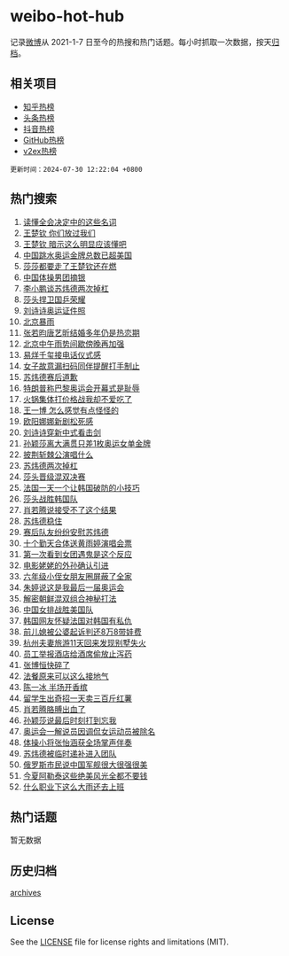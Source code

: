 # weibo-hot-hub

记录[微博](https://www.weibo.com)从 2021-1-7 日至今的热搜和热门话题。每小时抓取一次数据，按天[归档](archives)。

## 相关项目

- [知乎热榜](https://github.com/snaildev/zhihu-hot-hub)
- [头条热榜](https://github.com/snaildev/toutiao-hot-hub)
- [抖音热榜](https://github.com/snaildev/douyin-hot-hub)
- [GitHub热榜](https://github.com/snaildev/github-hot-hub)
- [v2ex热榜](https://github.com/snaildev/v2ex-hot-hub)


`更新时间：2024-07-30 12:22:04 +0800`

## 热门搜索

1. [读懂全会决定中的这些名词](https://m.weibo.cn/search?containerid=100103type%3D1%26t%3D10%26q%3D%23%E8%AF%BB%E6%87%82%E5%85%A8%E4%BC%9A%E5%86%B3%E5%AE%9A%E4%B8%AD%E7%9A%84%E8%BF%99%E4%BA%9B%E5%90%8D%E8%AF%8D%23&stream_entry_id=51&isnewpage=1&extparam=seat%3D1%26c_type%3D51%26pos%3D0%26q%3D%2523%25E8%25AF%25BB%25E6%2587%2582%25E5%2585%25A8%25E4%25BC%259A%25E5%2586%25B3%25E5%25AE%259A%25E4%25B8%25AD%25E7%259A%2584%25E8%25BF%2599%25E4%25BA%259B%25E5%2590%258D%25E8%25AF%258D%2523%26cate%3D10103%26dgr%3D0%26filter_type%3Drealtimehot%26stream_entry_id%3D51%26display_time%3D1722313322%26pre_seqid%3D1722313322914022811103)
1. [王楚钦 你们放过我们](https://m.weibo.cn/search?containerid=100103type%3D1%26t%3D10%26q%3D%E7%8E%8B%E6%A5%9A%E9%92%A6+%E4%BD%A0%E4%BB%AC%E6%94%BE%E8%BF%87%E6%88%91%E4%BB%AC&stream_entry_id=31&isnewpage=1&extparam=seat%3D1%26c_type%3D31%26flag%3D4%26cate%3D5001%26realpos%3D1%26lcate%3D5001%26pos%3D0%26q%3D%25E7%258E%258B%25E6%25A5%259A%25E9%2592%25A6%2520%25E4%25BD%25A0%25E4%25BB%25AC%25E6%2594%25BE%25E8%25BF%2587%25E6%2588%2591%25E4%25BB%25AC%26band_rank%3D1%26dgr%3D0%26filter_type%3Drealtimehot%26stream_entry_id%3D31%26display_time%3D1722313322%26pre_seqid%3D1722313322914022811103)
1. [王楚钦 暗示这么明显应该懂吧](https://m.weibo.cn/search?containerid=100103type%3D1%26t%3D10%26q%3D%E7%8E%8B%E6%A5%9A%E9%92%A6+%E6%9A%97%E7%A4%BA%E8%BF%99%E4%B9%88%E6%98%8E%E6%98%BE%E5%BA%94%E8%AF%A5%E6%87%82%E5%90%A7&stream_entry_id=31&isnewpage=1&extparam=seat%3D1%26c_type%3D31%26flag%3D2%26cate%3D5001%26realpos%3D2%26lcate%3D5001%26pos%3D1%26q%3D%25E7%258E%258B%25E6%25A5%259A%25E9%2592%25A6%2520%25E6%259A%2597%25E7%25A4%25BA%25E8%25BF%2599%25E4%25B9%2588%25E6%2598%258E%25E6%2598%25BE%25E5%25BA%2594%25E8%25AF%25A5%25E6%2587%2582%25E5%2590%25A7%26band_rank%3D2%26dgr%3D0%26filter_type%3Drealtimehot%26stream_entry_id%3D31%26display_time%3D1722313322%26pre_seqid%3D1722313322914022811103)
1. [中国跳水奥运金牌总数已超美国](https://m.weibo.cn/search?containerid=100103type%3D1%26t%3D10%26q%3D%23%E4%B8%AD%E5%9B%BD%E8%B7%B3%E6%B0%B4%E5%A5%A5%E8%BF%90%E9%87%91%E7%89%8C%E6%80%BB%E6%95%B0%E5%B7%B2%E8%B6%85%E7%BE%8E%E5%9B%BD%23&stream_entry_id=31&isnewpage=1&extparam=seat%3D1%26c_type%3D31%26flag%3D0%26cate%3D5001%26realpos%3D3%26lcate%3D5001%26pos%3D2%26q%3D%2523%25E4%25B8%25AD%25E5%259B%25BD%25E8%25B7%25B3%25E6%25B0%25B4%25E5%25A5%25A5%25E8%25BF%2590%25E9%2587%2591%25E7%2589%258C%25E6%2580%25BB%25E6%2595%25B0%25E5%25B7%25B2%25E8%25B6%2585%25E7%25BE%258E%25E5%259B%25BD%2523%26band_rank%3D3%26dgr%3D0%26filter_type%3Drealtimehot%26stream_entry_id%3D31%26display_time%3D1722313322%26pre_seqid%3D1722313322914022811103)
1. [莎莎都要走了王楚钦还在燃](https://m.weibo.cn/search?containerid=100103type%3D1%26t%3D10%26q%3D%23%E8%8E%8E%E8%8E%8E%E9%83%BD%E8%A6%81%E8%B5%B0%E4%BA%86%E7%8E%8B%E6%A5%9A%E9%92%A6%E8%BF%98%E5%9C%A8%E7%87%83%23&stream_entry_id=31&isnewpage=1&extparam=seat%3D1%26c_type%3D31%26flag%3D1%26cate%3D5001%26realpos%3D4%26lcate%3D5001%26pos%3D3%26q%3D%2523%25E8%258E%258E%25E8%258E%258E%25E9%2583%25BD%25E8%25A6%2581%25E8%25B5%25B0%25E4%25BA%2586%25E7%258E%258B%25E6%25A5%259A%25E9%2592%25A6%25E8%25BF%2598%25E5%259C%25A8%25E7%2587%2583%2523%26band_rank%3D4%26dgr%3D0%26filter_type%3Drealtimehot%26stream_entry_id%3D31%26display_time%3D1722313322%26pre_seqid%3D1722313322914022811103)
1. [中国体操男团摘银](https://m.weibo.cn/search?containerid=100103type%3D1%26t%3D10%26q%3D%23%E4%B8%AD%E5%9B%BD%E4%BD%93%E6%93%8D%E7%94%B7%E5%9B%A2%E6%91%98%E9%93%B6%23&stream_entry_id=31&isnewpage=1&extparam=seat%3D1%26c_type%3D31%26flag%3D16%26cate%3D5001%26realpos%3D5%26lcate%3D5001%26pos%3D4%26q%3D%2523%25E4%25B8%25AD%25E5%259B%25BD%25E4%25BD%2593%25E6%2593%258D%25E7%2594%25B7%25E5%259B%25A2%25E6%2591%2598%25E9%2593%25B6%2523%26band_rank%3D5%26dgr%3D0%26filter_type%3Drealtimehot%26stream_entry_id%3D31%26display_time%3D1722313322%26pre_seqid%3D1722313322914022811103)
1. [李小鹏谈苏炜德两次掉杠](https://m.weibo.cn/search?containerid=100103type%3D1%26t%3D10%26q%3D%23%E6%9D%8E%E5%B0%8F%E9%B9%8F%E8%B0%88%E8%8B%8F%E7%82%9C%E5%BE%B7%E4%B8%A4%E6%AC%A1%E6%8E%89%E6%9D%A0%23&stream_entry_id=31&isnewpage=1&extparam=seat%3D1%26c_type%3D31%26flag%3D2%26cate%3D5001%26realpos%3D6%26lcate%3D5001%26pos%3D5%26q%3D%2523%25E6%259D%258E%25E5%25B0%258F%25E9%25B9%258F%25E8%25B0%2588%25E8%258B%258F%25E7%2582%259C%25E5%25BE%25B7%25E4%25B8%25A4%25E6%25AC%25A1%25E6%258E%2589%25E6%259D%25A0%2523%26band_rank%3D6%26dgr%3D0%26filter_type%3Drealtimehot%26stream_entry_id%3D31%26display_time%3D1722313322%26pre_seqid%3D1722313322914022811103)
1. [莎头捍卫国乒荣耀](https://m.weibo.cn/search?containerid=100103type%3D1%26t%3D10%26q%3D%23%E8%8E%8E%E5%A4%B4%E6%8D%8D%E5%8D%AB%E5%9B%BD%E4%B9%92%E8%8D%A3%E8%80%80%23&stream_entry_id=31&isnewpage=1&extparam=seat%3D1%26c_type%3D31%26cate%3D5001%26lcate%3D5001%26stream_entry_id%3D31%26filter_type%3Drealtimehot%26pos%3D6%26is_ad_pos%3D1%26q%3D%2523%25E8%258E%258E%25E5%25A4%25B4%25E6%258D%258D%25E5%258D%25AB%25E5%259B%25BD%25E4%25B9%2592%25E8%258D%25A3%25E8%2580%2580%2523%26topic_ad%3D1%26dgr%3D0%26adid%3D248493%26band_rank%3D7%26display_time%3D1722313322%26pre_seqid%3D1722313322914022811103)
1. [刘诗诗奥运证件照](https://m.weibo.cn/search?containerid=100103type%3D1%26t%3D10%26q%3D%23%E5%88%98%E8%AF%97%E8%AF%97%E5%A5%A5%E8%BF%90%E8%AF%81%E4%BB%B6%E7%85%A7%23&stream_entry_id=31&isnewpage=1&extparam=seat%3D1%26c_type%3D31%26flag%3D1%26cate%3D5001%26realpos%3D7%26lcate%3D5001%26pos%3D7%26q%3D%2523%25E5%2588%2598%25E8%25AF%2597%25E8%25AF%2597%25E5%25A5%25A5%25E8%25BF%2590%25E8%25AF%2581%25E4%25BB%25B6%25E7%2585%25A7%2523%26band_rank%3D7%26dgr%3D0%26filter_type%3Drealtimehot%26stream_entry_id%3D31%26display_time%3D1722313322%26pre_seqid%3D1722313322914022811103)
1. [北京暴雨](https://m.weibo.cn/search?containerid=100103type%3D1%26t%3D10%26q%3D%E5%8C%97%E4%BA%AC%E6%9A%B4%E9%9B%A8&stream_entry_id=31&isnewpage=1&extparam=seat%3D1%26c_type%3D31%26flag%3D0%26cate%3D5001%26realpos%3D8%26lcate%3D5001%26pos%3D8%26q%3D%25E5%258C%2597%25E4%25BA%25AC%25E6%259A%25B4%25E9%259B%25A8%26band_rank%3D8%26dgr%3D0%26filter_type%3Drealtimehot%26stream_entry_id%3D31%26display_time%3D1722313322%26pre_seqid%3D1722313322914022811103)
1. [张若昀唐艺昕结婚多年仍是热恋期](https://m.weibo.cn/search?containerid=100103type%3D1%26t%3D10%26q%3D%23%E5%BC%A0%E8%8B%A5%E6%98%80%E5%94%90%E8%89%BA%E6%98%95%E7%BB%93%E5%A9%9A%E5%A4%9A%E5%B9%B4%E4%BB%8D%E6%98%AF%E7%83%AD%E6%81%8B%E6%9C%9F%23&stream_entry_id=31&isnewpage=1&extparam=seat%3D1%26c_type%3D31%26flag%3D1%26cate%3D5001%26realpos%3D9%26lcate%3D5001%26pos%3D9%26q%3D%2523%25E5%25BC%25A0%25E8%258B%25A5%25E6%2598%2580%25E5%2594%2590%25E8%2589%25BA%25E6%2598%2595%25E7%25BB%2593%25E5%25A9%259A%25E5%25A4%259A%25E5%25B9%25B4%25E4%25BB%258D%25E6%2598%25AF%25E7%2583%25AD%25E6%2581%258B%25E6%259C%259F%2523%26band_rank%3D9%26dgr%3D0%26filter_type%3Drealtimehot%26stream_entry_id%3D31%26display_time%3D1722313322%26pre_seqid%3D1722313322914022811103)
1. [北京中午雨势间歇傍晚再加强](https://m.weibo.cn/search?containerid=100103type%3D1%26t%3D10%26q%3D%23%E5%8C%97%E4%BA%AC%E4%B8%AD%E5%8D%88%E9%9B%A8%E5%8A%BF%E9%97%B4%E6%AD%87%E5%82%8D%E6%99%9A%E5%86%8D%E5%8A%A0%E5%BC%BA%23&stream_entry_id=31&isnewpage=1&extparam=seat%3D1%26c_type%3D31%26flag%3D1%26cate%3D5001%26realpos%3D10%26lcate%3D5001%26pos%3D10%26q%3D%2523%25E5%258C%2597%25E4%25BA%25AC%25E4%25B8%25AD%25E5%258D%2588%25E9%259B%25A8%25E5%258A%25BF%25E9%2597%25B4%25E6%25AD%2587%25E5%2582%258D%25E6%2599%259A%25E5%2586%258D%25E5%258A%25A0%25E5%25BC%25BA%2523%26band_rank%3D10%26dgr%3D0%26filter_type%3Drealtimehot%26stream_entry_id%3D31%26display_time%3D1722313322%26pre_seqid%3D1722313322914022811103)
1. [易烊千玺接电话仪式感](https://m.weibo.cn/search?containerid=100103type%3D1%26t%3D10%26q%3D%23%E6%98%93%E7%83%8A%E5%8D%83%E7%8E%BA%E6%8E%A5%E7%94%B5%E8%AF%9D%E4%BB%AA%E5%BC%8F%E6%84%9F%23&stream_entry_id=31&isnewpage=1&extparam=seat%3D1%26c_type%3D31%26flag%3D0%26cate%3D5001%26realpos%3D11%26band_rank%3D11%26pos%3D11%26lcate%3D5001%26q%3D%2523%25E6%2598%2593%25E7%2583%258A%25E5%258D%2583%25E7%258E%25BA%25E6%258E%25A5%25E7%2594%25B5%25E8%25AF%259D%25E4%25BB%25AA%25E5%25BC%258F%25E6%2584%259F%2523%26filter_type%3Drealtimehot%26dgr%3D0%26adid%3D248481%26stream_entry_id%3D31%26display_time%3D1722313322%26pre_seqid%3D1722313322914022811103)
1. [女子故意漏扫码同伴提醒打手制止](https://m.weibo.cn/search?containerid=100103type%3D1%26t%3D10%26q%3D%23%E5%A5%B3%E5%AD%90%E6%95%85%E6%84%8F%E6%BC%8F%E6%89%AB%E7%A0%81%E5%90%8C%E4%BC%B4%E6%8F%90%E9%86%92%E6%89%93%E6%89%8B%E5%88%B6%E6%AD%A2%23&stream_entry_id=31&isnewpage=1&extparam=seat%3D1%26c_type%3D31%26flag%3D1%26cate%3D5001%26realpos%3D12%26lcate%3D5001%26pos%3D12%26q%3D%2523%25E5%25A5%25B3%25E5%25AD%2590%25E6%2595%2585%25E6%2584%258F%25E6%25BC%258F%25E6%2589%25AB%25E7%25A0%2581%25E5%2590%258C%25E4%25BC%25B4%25E6%258F%2590%25E9%2586%2592%25E6%2589%2593%25E6%2589%258B%25E5%2588%25B6%25E6%25AD%25A2%2523%26band_rank%3D12%26dgr%3D0%26filter_type%3Drealtimehot%26stream_entry_id%3D31%26display_time%3D1722313322%26pre_seqid%3D1722313322914022811103)
1. [苏炜德赛后道歉](https://m.weibo.cn/search?containerid=100103type%3D1%26t%3D10%26q%3D%23%E8%8B%8F%E7%82%9C%E5%BE%B7%E8%B5%9B%E5%90%8E%E9%81%93%E6%AD%89%23&stream_entry_id=31&isnewpage=1&extparam=seat%3D1%26c_type%3D31%26flag%3D2%26cate%3D5001%26realpos%3D13%26lcate%3D5001%26pos%3D13%26q%3D%2523%25E8%258B%258F%25E7%2582%259C%25E5%25BE%25B7%25E8%25B5%259B%25E5%2590%258E%25E9%2581%2593%25E6%25AD%2589%2523%26band_rank%3D13%26dgr%3D0%26filter_type%3Drealtimehot%26stream_entry_id%3D31%26display_time%3D1722313322%26pre_seqid%3D1722313322914022811103)
1. [特朗普称巴黎奥运会开幕式是耻辱](https://m.weibo.cn/search?containerid=100103type%3D1%26t%3D10%26q%3D%23%E7%89%B9%E6%9C%97%E6%99%AE%E7%A7%B0%E5%B7%B4%E9%BB%8E%E5%A5%A5%E8%BF%90%E4%BC%9A%E5%BC%80%E5%B9%95%E5%BC%8F%E6%98%AF%E8%80%BB%E8%BE%B1%23&stream_entry_id=31&isnewpage=1&extparam=seat%3D1%26c_type%3D31%26flag%3D2%26cate%3D5001%26realpos%3D14%26lcate%3D5001%26pos%3D14%26q%3D%2523%25E7%2589%25B9%25E6%259C%2597%25E6%2599%25AE%25E7%25A7%25B0%25E5%25B7%25B4%25E9%25BB%258E%25E5%25A5%25A5%25E8%25BF%2590%25E4%25BC%259A%25E5%25BC%2580%25E5%25B9%2595%25E5%25BC%258F%25E6%2598%25AF%25E8%2580%25BB%25E8%25BE%25B1%2523%26band_rank%3D14%26dgr%3D0%26filter_type%3Drealtimehot%26stream_entry_id%3D31%26display_time%3D1722313322%26pre_seqid%3D1722313322914022811103)
1. [火锅集体打价格战我却不爱吃了](https://m.weibo.cn/search?containerid=100103type%3D1%26t%3D10%26q%3D%23%E7%81%AB%E9%94%85%E9%9B%86%E4%BD%93%E6%89%93%E4%BB%B7%E6%A0%BC%E6%88%98%E6%88%91%E5%8D%B4%E4%B8%8D%E7%88%B1%E5%90%83%E4%BA%86%23&stream_entry_id=31&isnewpage=1&extparam=seat%3D1%26c_type%3D31%26flag%3D1%26cate%3D5001%26realpos%3D15%26lcate%3D5001%26pos%3D15%26q%3D%2523%25E7%2581%25AB%25E9%2594%2585%25E9%259B%2586%25E4%25BD%2593%25E6%2589%2593%25E4%25BB%25B7%25E6%25A0%25BC%25E6%2588%2598%25E6%2588%2591%25E5%258D%25B4%25E4%25B8%258D%25E7%2588%25B1%25E5%2590%2583%25E4%25BA%2586%2523%26band_rank%3D15%26dgr%3D0%26filter_type%3Drealtimehot%26stream_entry_id%3D31%26display_time%3D1722313322%26pre_seqid%3D1722313322914022811103)
1. [王一博 怎么感觉有点怪怪的](https://m.weibo.cn/search?containerid=100103type%3D1%26t%3D10%26q%3D%E7%8E%8B%E4%B8%80%E5%8D%9A+%E6%80%8E%E4%B9%88%E6%84%9F%E8%A7%89%E6%9C%89%E7%82%B9%E6%80%AA%E6%80%AA%E7%9A%84&stream_entry_id=31&isnewpage=1&extparam=seat%3D1%26c_type%3D31%26flag%3D1%26cate%3D5001%26realpos%3D16%26lcate%3D5001%26pos%3D16%26q%3D%25E7%258E%258B%25E4%25B8%2580%25E5%258D%259A%2520%25E6%2580%258E%25E4%25B9%2588%25E6%2584%259F%25E8%25A7%2589%25E6%259C%2589%25E7%2582%25B9%25E6%2580%25AA%25E6%2580%25AA%25E7%259A%2584%26band_rank%3D16%26dgr%3D0%26filter_type%3Drealtimehot%26stream_entry_id%3D31%26display_time%3D1722313322%26pre_seqid%3D1722313322914022811103)
1. [欧阳娜娜新剧松死感](https://m.weibo.cn/search?containerid=100103type%3D1%26t%3D10%26q%3D%23%E6%AC%A7%E9%98%B3%E5%A8%9C%E5%A8%9C%E6%96%B0%E5%89%A7%E6%9D%BE%E6%AD%BB%E6%84%9F%23&stream_entry_id=31&isnewpage=1&extparam=seat%3D1%26c_type%3D31%26flag%3D0%26cate%3D5001%26realpos%3D17%26lcate%3D5001%26pos%3D17%26q%3D%2523%25E6%25AC%25A7%25E9%2598%25B3%25E5%25A8%259C%25E5%25A8%259C%25E6%2596%25B0%25E5%2589%25A7%25E6%259D%25BE%25E6%25AD%25BB%25E6%2584%259F%2523%26band_rank%3D17%26dgr%3D0%26filter_type%3Drealtimehot%26stream_entry_id%3D31%26display_time%3D1722313322%26pre_seqid%3D1722313322914022811103)
1. [刘诗诗穿新中式看击剑](https://m.weibo.cn/search?containerid=100103type%3D1%26t%3D10%26q%3D%23%E5%88%98%E8%AF%97%E8%AF%97%E7%A9%BF%E6%96%B0%E4%B8%AD%E5%BC%8F%E7%9C%8B%E5%87%BB%E5%89%91%23&stream_entry_id=31&isnewpage=1&extparam=seat%3D1%26c_type%3D31%26flag%3D0%26cate%3D5001%26realpos%3D18%26lcate%3D5001%26pos%3D18%26q%3D%2523%25E5%2588%2598%25E8%25AF%2597%25E8%25AF%2597%25E7%25A9%25BF%25E6%2596%25B0%25E4%25B8%25AD%25E5%25BC%258F%25E7%259C%258B%25E5%2587%25BB%25E5%2589%2591%2523%26band_rank%3D18%26dgr%3D0%26filter_type%3Drealtimehot%26stream_entry_id%3D31%26display_time%3D1722313322%26pre_seqid%3D1722313322914022811103)
1. [孙颖莎离大满贯只差1枚奥运女单金牌](https://m.weibo.cn/search?containerid=100103type%3D1%26t%3D10%26q%3D%23%E5%AD%99%E9%A2%96%E8%8E%8E%E7%A6%BB%E5%A4%A7%E6%BB%A1%E8%B4%AF%E5%8F%AA%E5%B7%AE1%E6%9E%9A%E5%A5%A5%E8%BF%90%E5%A5%B3%E5%8D%95%E9%87%91%E7%89%8C%23&stream_entry_id=31&isnewpage=1&extparam=seat%3D1%26c_type%3D31%26flag%3D2%26cate%3D5001%26realpos%3D19%26lcate%3D5001%26pos%3D19%26q%3D%2523%25E5%25AD%2599%25E9%25A2%2596%25E8%258E%258E%25E7%25A6%25BB%25E5%25A4%25A7%25E6%25BB%25A1%25E8%25B4%25AF%25E5%258F%25AA%25E5%25B7%25AE1%25E6%259E%259A%25E5%25A5%25A5%25E8%25BF%2590%25E5%25A5%25B3%25E5%258D%2595%25E9%2587%2591%25E7%2589%258C%2523%26band_rank%3D19%26dgr%3D0%26filter_type%3Drealtimehot%26stream_entry_id%3D31%26display_time%3D1722313322%26pre_seqid%3D1722313322914022811103)
1. [披荆斩棘公演唱什么](https://m.weibo.cn/search?containerid=100103type%3D1%26t%3D10%26q%3D%23%E6%8A%AB%E8%8D%86%E6%96%A9%E6%A3%98%E5%85%AC%E6%BC%94%E5%94%B1%E4%BB%80%E4%B9%88%23&stream_entry_id=31&isnewpage=1&extparam=seat%3D1%26c_type%3D31%26flag%3D1%26cate%3D5001%26realpos%3D20%26lcate%3D5001%26pos%3D20%26q%3D%2523%25E6%258A%25AB%25E8%258D%2586%25E6%2596%25A9%25E6%25A3%2598%25E5%2585%25AC%25E6%25BC%2594%25E5%2594%25B1%25E4%25BB%2580%25E4%25B9%2588%2523%26band_rank%3D20%26dgr%3D0%26filter_type%3Drealtimehot%26stream_entry_id%3D31%26display_time%3D1722313322%26pre_seqid%3D1722313322914022811103)
1. [苏炜德两次掉杠](https://m.weibo.cn/search?containerid=100103type%3D1%26t%3D10%26q%3D%23%E8%8B%8F%E7%82%9C%E5%BE%B7%E4%B8%A4%E6%AC%A1%E6%8E%89%E6%9D%A0%23&stream_entry_id=31&isnewpage=1&extparam=seat%3D1%26c_type%3D31%26flag%3D0%26cate%3D5001%26realpos%3D21%26lcate%3D5001%26pos%3D21%26q%3D%2523%25E8%258B%258F%25E7%2582%259C%25E5%25BE%25B7%25E4%25B8%25A4%25E6%25AC%25A1%25E6%258E%2589%25E6%259D%25A0%2523%26band_rank%3D21%26dgr%3D0%26filter_type%3Drealtimehot%26stream_entry_id%3D31%26display_time%3D1722313322%26pre_seqid%3D1722313322914022811103)
1. [莎头晋级混双决赛](https://m.weibo.cn/search?containerid=100103type%3D1%26t%3D10%26q%3D%23%E8%8E%8E%E5%A4%B4%E6%99%8B%E7%BA%A7%E6%B7%B7%E5%8F%8C%E5%86%B3%E8%B5%9B%23&stream_entry_id=31&isnewpage=1&extparam=seat%3D1%26c_type%3D31%26flag%3D0%26cate%3D5001%26realpos%3D22%26lcate%3D5001%26pos%3D22%26q%3D%2523%25E8%258E%258E%25E5%25A4%25B4%25E6%2599%258B%25E7%25BA%25A7%25E6%25B7%25B7%25E5%258F%258C%25E5%2586%25B3%25E8%25B5%259B%2523%26band_rank%3D22%26dgr%3D0%26filter_type%3Drealtimehot%26stream_entry_id%3D31%26display_time%3D1722313322%26pre_seqid%3D1722313322914022811103)
1. [法国一天一个让韩国破防的小技巧](https://m.weibo.cn/search?containerid=100103type%3D1%26t%3D10%26q%3D%23%E6%B3%95%E5%9B%BD%E4%B8%80%E5%A4%A9%E4%B8%80%E4%B8%AA%E8%AE%A9%E9%9F%A9%E5%9B%BD%E7%A0%B4%E9%98%B2%E7%9A%84%E5%B0%8F%E6%8A%80%E5%B7%A7%23&stream_entry_id=31&isnewpage=1&extparam=seat%3D1%26c_type%3D31%26flag%3D1%26cate%3D5001%26realpos%3D23%26lcate%3D5001%26pos%3D23%26q%3D%2523%25E6%25B3%2595%25E5%259B%25BD%25E4%25B8%2580%25E5%25A4%25A9%25E4%25B8%2580%25E4%25B8%25AA%25E8%25AE%25A9%25E9%259F%25A9%25E5%259B%25BD%25E7%25A0%25B4%25E9%2598%25B2%25E7%259A%2584%25E5%25B0%258F%25E6%258A%2580%25E5%25B7%25A7%2523%26band_rank%3D23%26dgr%3D0%26filter_type%3Drealtimehot%26stream_entry_id%3D31%26display_time%3D1722313322%26pre_seqid%3D1722313322914022811103)
1. [莎头战胜韩国队](https://m.weibo.cn/search?containerid=100103type%3D1%26t%3D10%26q%3D%23%E8%8E%8E%E5%A4%B4%E6%88%98%E8%83%9C%E9%9F%A9%E5%9B%BD%E9%98%9F%23&stream_entry_id=31&isnewpage=1&extparam=seat%3D1%26c_type%3D31%26flag%3D0%26cate%3D5001%26realpos%3D24%26lcate%3D5001%26pos%3D24%26q%3D%2523%25E8%258E%258E%25E5%25A4%25B4%25E6%2588%2598%25E8%2583%259C%25E9%259F%25A9%25E5%259B%25BD%25E9%2598%259F%2523%26band_rank%3D24%26dgr%3D0%26filter_type%3Drealtimehot%26stream_entry_id%3D31%26display_time%3D1722313322%26pre_seqid%3D1722313322914022811103)
1. [肖若腾说接受不了这个结果](https://m.weibo.cn/search?containerid=100103type%3D1%26t%3D10%26q%3D%23%E8%82%96%E8%8B%A5%E8%85%BE%E8%AF%B4%E6%8E%A5%E5%8F%97%E4%B8%8D%E4%BA%86%E8%BF%99%E4%B8%AA%E7%BB%93%E6%9E%9C%23&stream_entry_id=31&isnewpage=1&extparam=seat%3D1%26c_type%3D31%26flag%3D0%26cate%3D5001%26realpos%3D25%26lcate%3D5001%26pos%3D25%26q%3D%2523%25E8%2582%2596%25E8%258B%25A5%25E8%2585%25BE%25E8%25AF%25B4%25E6%258E%25A5%25E5%258F%2597%25E4%25B8%258D%25E4%25BA%2586%25E8%25BF%2599%25E4%25B8%25AA%25E7%25BB%2593%25E6%259E%259C%2523%26band_rank%3D25%26dgr%3D0%26filter_type%3Drealtimehot%26stream_entry_id%3D31%26display_time%3D1722313322%26pre_seqid%3D1722313322914022811103)
1. [苏炜德稳住](https://m.weibo.cn/search?containerid=100103type%3D1%26t%3D10%26q%3D%23%E8%8B%8F%E7%82%9C%E5%BE%B7%E7%A8%B3%E4%BD%8F%23&stream_entry_id=31&isnewpage=1&extparam=seat%3D1%26c_type%3D31%26flag%3D0%26cate%3D5001%26realpos%3D26%26lcate%3D5001%26pos%3D26%26q%3D%2523%25E8%258B%258F%25E7%2582%259C%25E5%25BE%25B7%25E7%25A8%25B3%25E4%25BD%258F%2523%26band_rank%3D26%26dgr%3D0%26filter_type%3Drealtimehot%26stream_entry_id%3D31%26display_time%3D1722313322%26pre_seqid%3D1722313322914022811103)
1. [赛后队友纷纷安慰苏炜德](https://m.weibo.cn/search?containerid=100103type%3D1%26t%3D10%26q%3D%23%E8%B5%9B%E5%90%8E%E9%98%9F%E5%8F%8B%E7%BA%B7%E7%BA%B7%E5%AE%89%E6%85%B0%E8%8B%8F%E7%82%9C%E5%BE%B7%23&stream_entry_id=31&isnewpage=1&extparam=seat%3D1%26c_type%3D31%26flag%3D0%26cate%3D5001%26realpos%3D27%26lcate%3D5001%26pos%3D27%26q%3D%2523%25E8%25B5%259B%25E5%2590%258E%25E9%2598%259F%25E5%258F%258B%25E7%25BA%25B7%25E7%25BA%25B7%25E5%25AE%2589%25E6%2585%25B0%25E8%258B%258F%25E7%2582%259C%25E5%25BE%25B7%2523%26band_rank%3D27%26dgr%3D0%26filter_type%3Drealtimehot%26stream_entry_id%3D31%26display_time%3D1722313322%26pre_seqid%3D1722313322914022811103)
1. [十个勤天合体送黄雨婷演唱会票](https://m.weibo.cn/search?containerid=100103type%3D1%26t%3D10%26q%3D%23%E5%8D%81%E4%B8%AA%E5%8B%A4%E5%A4%A9%E5%90%88%E4%BD%93%E9%80%81%E9%BB%84%E9%9B%A8%E5%A9%B7%E6%BC%94%E5%94%B1%E4%BC%9A%E7%A5%A8%23&stream_entry_id=31&isnewpage=1&extparam=seat%3D1%26c_type%3D31%26flag%3D0%26cate%3D5001%26realpos%3D28%26lcate%3D5001%26pos%3D28%26q%3D%2523%25E5%258D%2581%25E4%25B8%25AA%25E5%258B%25A4%25E5%25A4%25A9%25E5%2590%2588%25E4%25BD%2593%25E9%2580%2581%25E9%25BB%2584%25E9%259B%25A8%25E5%25A9%25B7%25E6%25BC%2594%25E5%2594%25B1%25E4%25BC%259A%25E7%25A5%25A8%2523%26band_rank%3D28%26dgr%3D0%26filter_type%3Drealtimehot%26stream_entry_id%3D31%26display_time%3D1722313322%26pre_seqid%3D1722313322914022811103)
1. [第一次看到女团遇鬼是这个反应](https://m.weibo.cn/search?containerid=100103type%3D1%26t%3D10%26q%3D%E7%AC%AC%E4%B8%80%E6%AC%A1%E7%9C%8B%E5%88%B0%E5%A5%B3%E5%9B%A2%E9%81%87%E9%AC%BC%E6%98%AF%E8%BF%99%E4%B8%AA%E5%8F%8D%E5%BA%94&stream_entry_id=31&isnewpage=1&extparam=seat%3D1%26c_type%3D31%26flag%3D0%26cate%3D5001%26realpos%3D29%26lcate%3D5001%26pos%3D29%26q%3D%25E7%25AC%25AC%25E4%25B8%2580%25E6%25AC%25A1%25E7%259C%258B%25E5%2588%25B0%25E5%25A5%25B3%25E5%259B%25A2%25E9%2581%2587%25E9%25AC%25BC%25E6%2598%25AF%25E8%25BF%2599%25E4%25B8%25AA%25E5%258F%258D%25E5%25BA%2594%26band_rank%3D29%26dgr%3D0%26filter_type%3Drealtimehot%26stream_entry_id%3D31%26display_time%3D1722313322%26pre_seqid%3D1722313322914022811103)
1. [电影姥姥的外孙确认引进](https://m.weibo.cn/search?containerid=100103type%3D1%26t%3D10%26q%3D%23%E7%94%B5%E5%BD%B1%E5%A7%A5%E5%A7%A5%E7%9A%84%E5%A4%96%E5%AD%99%E7%A1%AE%E8%AE%A4%E5%BC%95%E8%BF%9B%23&stream_entry_id=31&isnewpage=1&extparam=seat%3D1%26c_type%3D31%26flag%3D1%26cate%3D5001%26realpos%3D30%26lcate%3D5001%26pos%3D30%26q%3D%2523%25E7%2594%25B5%25E5%25BD%25B1%25E5%25A7%25A5%25E5%25A7%25A5%25E7%259A%2584%25E5%25A4%2596%25E5%25AD%2599%25E7%25A1%25AE%25E8%25AE%25A4%25E5%25BC%2595%25E8%25BF%259B%2523%26band_rank%3D30%26dgr%3D0%26filter_type%3Drealtimehot%26stream_entry_id%3D31%26display_time%3D1722313322%26pre_seqid%3D1722313322914022811103)
1. [六年级小侄女朋友圈屏蔽了全家](https://m.weibo.cn/search?containerid=100103type%3D1%26t%3D10%26q%3D%E5%85%AD%E5%B9%B4%E7%BA%A7%E5%B0%8F%E4%BE%84%E5%A5%B3%E6%9C%8B%E5%8F%8B%E5%9C%88%E5%B1%8F%E8%94%BD%E4%BA%86%E5%85%A8%E5%AE%B6&stream_entry_id=31&isnewpage=1&extparam=seat%3D1%26c_type%3D31%26flag%3D1%26cate%3D5001%26realpos%3D31%26lcate%3D5001%26pos%3D31%26q%3D%25E5%2585%25AD%25E5%25B9%25B4%25E7%25BA%25A7%25E5%25B0%258F%25E4%25BE%2584%25E5%25A5%25B3%25E6%259C%258B%25E5%258F%258B%25E5%259C%2588%25E5%25B1%258F%25E8%2594%25BD%25E4%25BA%2586%25E5%2585%25A8%25E5%25AE%25B6%26band_rank%3D31%26dgr%3D0%26filter_type%3Drealtimehot%26stream_entry_id%3D31%26display_time%3D1722313322%26pre_seqid%3D1722313322914022811103)
1. [朱婷说这是我最后一届奥运会](https://m.weibo.cn/search?containerid=100103type%3D1%26t%3D10%26q%3D%23%E6%9C%B1%E5%A9%B7%E8%AF%B4%E8%BF%99%E6%98%AF%E6%88%91%E6%9C%80%E5%90%8E%E4%B8%80%E5%B1%8A%E5%A5%A5%E8%BF%90%E4%BC%9A%23&stream_entry_id=31&isnewpage=1&extparam=seat%3D1%26c_type%3D31%26flag%3D0%26cate%3D5001%26realpos%3D32%26lcate%3D5001%26pos%3D32%26q%3D%2523%25E6%259C%25B1%25E5%25A9%25B7%25E8%25AF%25B4%25E8%25BF%2599%25E6%2598%25AF%25E6%2588%2591%25E6%259C%2580%25E5%2590%258E%25E4%25B8%2580%25E5%25B1%258A%25E5%25A5%25A5%25E8%25BF%2590%25E4%25BC%259A%2523%26band_rank%3D32%26dgr%3D0%26filter_type%3Drealtimehot%26stream_entry_id%3D31%26display_time%3D1722313322%26pre_seqid%3D1722313322914022811103)
1. [解密朝鲜混双组合神秘打法](https://m.weibo.cn/search?containerid=100103type%3D1%26t%3D10%26q%3D%23%E8%A7%A3%E5%AF%86%E6%9C%9D%E9%B2%9C%E6%B7%B7%E5%8F%8C%E7%BB%84%E5%90%88%E7%A5%9E%E7%A7%98%E6%89%93%E6%B3%95%23&stream_entry_id=31&isnewpage=1&extparam=seat%3D1%26c_type%3D31%26flag%3D1%26cate%3D5001%26realpos%3D33%26lcate%3D5001%26pos%3D33%26q%3D%2523%25E8%25A7%25A3%25E5%25AF%2586%25E6%259C%259D%25E9%25B2%259C%25E6%25B7%25B7%25E5%258F%258C%25E7%25BB%2584%25E5%2590%2588%25E7%25A5%259E%25E7%25A7%2598%25E6%2589%2593%25E6%25B3%2595%2523%26band_rank%3D33%26dgr%3D0%26filter_type%3Drealtimehot%26stream_entry_id%3D31%26display_time%3D1722313322%26pre_seqid%3D1722313322914022811103)
1. [中国女排战胜美国队](https://m.weibo.cn/search?containerid=100103type%3D1%26t%3D10%26q%3D%E4%B8%AD%E5%9B%BD%E5%A5%B3%E6%8E%92%E6%88%98%E8%83%9C%E7%BE%8E%E5%9B%BD%E9%98%9F&stream_entry_id=31&isnewpage=1&extparam=seat%3D1%26c_type%3D31%26flag%3D0%26cate%3D5001%26realpos%3D34%26lcate%3D5001%26pos%3D34%26q%3D%25E4%25B8%25AD%25E5%259B%25BD%25E5%25A5%25B3%25E6%258E%2592%25E6%2588%2598%25E8%2583%259C%25E7%25BE%258E%25E5%259B%25BD%25E9%2598%259F%26band_rank%3D34%26dgr%3D0%26filter_type%3Drealtimehot%26stream_entry_id%3D31%26display_time%3D1722313322%26pre_seqid%3D1722313322914022811103)
1. [韩国网友怀疑法国对韩国有私仇](https://m.weibo.cn/search?containerid=100103type%3D1%26t%3D10%26q%3D%23%E9%9F%A9%E5%9B%BD%E7%BD%91%E5%8F%8B%E6%80%80%E7%96%91%E6%B3%95%E5%9B%BD%E5%AF%B9%E9%9F%A9%E5%9B%BD%E6%9C%89%E7%A7%81%E4%BB%87%23&stream_entry_id=31&isnewpage=1&extparam=seat%3D1%26c_type%3D31%26flag%3D1%26cate%3D5001%26realpos%3D35%26lcate%3D5001%26pos%3D35%26q%3D%2523%25E9%259F%25A9%25E5%259B%25BD%25E7%25BD%2591%25E5%258F%258B%25E6%2580%2580%25E7%2596%2591%25E6%25B3%2595%25E5%259B%25BD%25E5%25AF%25B9%25E9%259F%25A9%25E5%259B%25BD%25E6%259C%2589%25E7%25A7%2581%25E4%25BB%2587%2523%26band_rank%3D35%26dgr%3D0%26filter_type%3Drealtimehot%26stream_entry_id%3D31%26display_time%3D1722313322%26pre_seqid%3D1722313322914022811103)
1. [前儿媳被公婆起诉判还8万8带娃费](https://m.weibo.cn/search?containerid=100103type%3D1%26t%3D10%26q%3D%23%E5%89%8D%E5%84%BF%E5%AA%B3%E8%A2%AB%E5%85%AC%E5%A9%86%E8%B5%B7%E8%AF%89%E5%88%A4%E8%BF%988%E4%B8%878%E5%B8%A6%E5%A8%83%E8%B4%B9%23&stream_entry_id=31&isnewpage=1&extparam=seat%3D1%26c_type%3D31%26flag%3D0%26cate%3D5001%26realpos%3D36%26lcate%3D5001%26pos%3D36%26q%3D%2523%25E5%2589%258D%25E5%2584%25BF%25E5%25AA%25B3%25E8%25A2%25AB%25E5%2585%25AC%25E5%25A9%2586%25E8%25B5%25B7%25E8%25AF%2589%25E5%2588%25A4%25E8%25BF%25988%25E4%25B8%25878%25E5%25B8%25A6%25E5%25A8%2583%25E8%25B4%25B9%2523%26band_rank%3D36%26dgr%3D0%26filter_type%3Drealtimehot%26stream_entry_id%3D31%26display_time%3D1722313322%26pre_seqid%3D1722313322914022811103)
1. [杭州夫妻旅游11天回来发现别墅失火](https://m.weibo.cn/search?containerid=100103type%3D1%26t%3D10%26q%3D%23%E6%9D%AD%E5%B7%9E%E5%A4%AB%E5%A6%BB%E6%97%85%E6%B8%B811%E5%A4%A9%E5%9B%9E%E6%9D%A5%E5%8F%91%E7%8E%B0%E5%88%AB%E5%A2%85%E5%A4%B1%E7%81%AB%23&stream_entry_id=31&isnewpage=1&extparam=seat%3D1%26c_type%3D31%26flag%3D1%26cate%3D5001%26realpos%3D37%26lcate%3D5001%26pos%3D37%26q%3D%2523%25E6%259D%25AD%25E5%25B7%259E%25E5%25A4%25AB%25E5%25A6%25BB%25E6%2597%2585%25E6%25B8%25B811%25E5%25A4%25A9%25E5%259B%259E%25E6%259D%25A5%25E5%258F%2591%25E7%258E%25B0%25E5%2588%25AB%25E5%25A2%2585%25E5%25A4%25B1%25E7%2581%25AB%2523%26band_rank%3D37%26dgr%3D0%26filter_type%3Drealtimehot%26stream_entry_id%3D31%26display_time%3D1722313322%26pre_seqid%3D1722313322914022811103)
1. [员工举报酒店给酒席偷放止泻药](https://m.weibo.cn/search?containerid=100103type%3D1%26t%3D10%26q%3D%23%E5%91%98%E5%B7%A5%E4%B8%BE%E6%8A%A5%E9%85%92%E5%BA%97%E7%BB%99%E9%85%92%E5%B8%AD%E5%81%B7%E6%94%BE%E6%AD%A2%E6%B3%BB%E8%8D%AF%23&stream_entry_id=31&isnewpage=1&extparam=seat%3D1%26c_type%3D31%26flag%3D1%26cate%3D5001%26realpos%3D38%26lcate%3D5001%26pos%3D38%26q%3D%2523%25E5%2591%2598%25E5%25B7%25A5%25E4%25B8%25BE%25E6%258A%25A5%25E9%2585%2592%25E5%25BA%2597%25E7%25BB%2599%25E9%2585%2592%25E5%25B8%25AD%25E5%2581%25B7%25E6%2594%25BE%25E6%25AD%25A2%25E6%25B3%25BB%25E8%258D%25AF%2523%26band_rank%3D38%26dgr%3D0%26filter_type%3Drealtimehot%26stream_entry_id%3D31%26display_time%3D1722313322%26pre_seqid%3D1722313322914022811103)
1. [张博恒快碎了](https://m.weibo.cn/search?containerid=100103type%3D1%26t%3D10%26q%3D%E5%BC%A0%E5%8D%9A%E6%81%92%E5%BF%AB%E7%A2%8E%E4%BA%86&stream_entry_id=31&isnewpage=1&extparam=seat%3D1%26c_type%3D31%26flag%3D0%26cate%3D5001%26realpos%3D39%26lcate%3D5001%26pos%3D39%26q%3D%25E5%25BC%25A0%25E5%258D%259A%25E6%2581%2592%25E5%25BF%25AB%25E7%25A2%258E%25E4%25BA%2586%26band_rank%3D39%26dgr%3D0%26filter_type%3Drealtimehot%26stream_entry_id%3D31%26display_time%3D1722313322%26pre_seqid%3D1722313322914022811103)
1. [法餐原来可以这么接地气](https://m.weibo.cn/search?containerid=100103type%3D1%26t%3D10%26q%3D%23%E6%B3%95%E9%A4%90%E5%8E%9F%E6%9D%A5%E5%8F%AF%E4%BB%A5%E8%BF%99%E4%B9%88%E6%8E%A5%E5%9C%B0%E6%B0%94%23&stream_entry_id=31&isnewpage=1&extparam=seat%3D1%26c_type%3D31%26flag%3D0%26cate%3D5001%26realpos%3D40%26band_rank%3D40%26pos%3D40%26lcate%3D5001%26q%3D%2523%25E6%25B3%2595%25E9%25A4%2590%25E5%258E%259F%25E6%259D%25A5%25E5%258F%25AF%25E4%25BB%25A5%25E8%25BF%2599%25E4%25B9%2588%25E6%258E%25A5%25E5%259C%25B0%25E6%25B0%2594%2523%26filter_type%3Drealtimehot%26dgr%3D0%26adid%3D248537%26stream_entry_id%3D31%26display_time%3D1722313322%26pre_seqid%3D1722313322914022811103)
1. [陈一冰 半场开香槟](https://m.weibo.cn/search?containerid=100103type%3D1%26t%3D10%26q%3D%E9%99%88%E4%B8%80%E5%86%B0+%E5%8D%8A%E5%9C%BA%E5%BC%80%E9%A6%99%E6%A7%9F&stream_entry_id=31&isnewpage=1&extparam=seat%3D1%26c_type%3D31%26flag%3D0%26cate%3D5001%26realpos%3D41%26lcate%3D5001%26pos%3D41%26q%3D%25E9%2599%2588%25E4%25B8%2580%25E5%2586%25B0%2520%25E5%258D%258A%25E5%259C%25BA%25E5%25BC%2580%25E9%25A6%2599%25E6%25A7%259F%26band_rank%3D41%26dgr%3D0%26filter_type%3Drealtimehot%26stream_entry_id%3D31%26display_time%3D1722313322%26pre_seqid%3D1722313322914022811103)
1. [留学生出奇招一天卖三百斤红薯](https://m.weibo.cn/search?containerid=100103type%3D1%26t%3D10%26q%3D%23%E7%95%99%E5%AD%A6%E7%94%9F%E5%87%BA%E5%A5%87%E6%8B%9B%E4%B8%80%E5%A4%A9%E5%8D%96%E4%B8%89%E7%99%BE%E6%96%A4%E7%BA%A2%E8%96%AF%23&stream_entry_id=31&isnewpage=1&extparam=seat%3D1%26c_type%3D31%26flag%3D1%26cate%3D5001%26realpos%3D42%26lcate%3D5001%26pos%3D42%26q%3D%2523%25E7%2595%2599%25E5%25AD%25A6%25E7%2594%259F%25E5%2587%25BA%25E5%25A5%2587%25E6%258B%259B%25E4%25B8%2580%25E5%25A4%25A9%25E5%258D%2596%25E4%25B8%2589%25E7%2599%25BE%25E6%2596%25A4%25E7%25BA%25A2%25E8%2596%25AF%2523%26band_rank%3D42%26dgr%3D0%26filter_type%3Drealtimehot%26stream_entry_id%3D31%26display_time%3D1722313322%26pre_seqid%3D1722313322914022811103)
1. [肖若腾胳膊出血了](https://m.weibo.cn/search?containerid=100103type%3D1%26t%3D10%26q%3D%23%E8%82%96%E8%8B%A5%E8%85%BE%E8%83%B3%E8%86%8A%E5%87%BA%E8%A1%80%E4%BA%86%23&stream_entry_id=31&isnewpage=1&extparam=seat%3D1%26c_type%3D31%26flag%3D0%26cate%3D5001%26realpos%3D43%26lcate%3D5001%26pos%3D43%26q%3D%2523%25E8%2582%2596%25E8%258B%25A5%25E8%2585%25BE%25E8%2583%25B3%25E8%2586%258A%25E5%2587%25BA%25E8%25A1%2580%25E4%25BA%2586%2523%26band_rank%3D43%26dgr%3D0%26filter_type%3Drealtimehot%26stream_entry_id%3D31%26display_time%3D1722313322%26pre_seqid%3D1722313322914022811103)
1. [孙颖莎说最后时刻打到忘我](https://m.weibo.cn/search?containerid=100103type%3D1%26t%3D10%26q%3D%23%E5%AD%99%E9%A2%96%E8%8E%8E%E8%AF%B4%E6%9C%80%E5%90%8E%E6%97%B6%E5%88%BB%E6%89%93%E5%88%B0%E5%BF%98%E6%88%91%23&stream_entry_id=31&isnewpage=1&extparam=seat%3D1%26c_type%3D31%26flag%3D0%26cate%3D5001%26realpos%3D44%26lcate%3D5001%26pos%3D44%26q%3D%2523%25E5%25AD%2599%25E9%25A2%2596%25E8%258E%258E%25E8%25AF%25B4%25E6%259C%2580%25E5%2590%258E%25E6%2597%25B6%25E5%2588%25BB%25E6%2589%2593%25E5%2588%25B0%25E5%25BF%2598%25E6%2588%2591%2523%26band_rank%3D44%26dgr%3D0%26filter_type%3Drealtimehot%26stream_entry_id%3D31%26display_time%3D1722313322%26pre_seqid%3D1722313322914022811103)
1. [奥运会一解说员因调侃女运动员被除名](https://m.weibo.cn/search?containerid=100103type%3D1%26t%3D10%26q%3D%23%E5%A5%A5%E8%BF%90%E4%BC%9A%E4%B8%80%E8%A7%A3%E8%AF%B4%E5%91%98%E5%9B%A0%E8%B0%83%E4%BE%83%E5%A5%B3%E8%BF%90%E5%8A%A8%E5%91%98%E8%A2%AB%E9%99%A4%E5%90%8D%23&stream_entry_id=31&isnewpage=1&extparam=seat%3D1%26c_type%3D31%26flag%3D1%26cate%3D5001%26realpos%3D45%26lcate%3D5001%26pos%3D45%26q%3D%2523%25E5%25A5%25A5%25E8%25BF%2590%25E4%25BC%259A%25E4%25B8%2580%25E8%25A7%25A3%25E8%25AF%25B4%25E5%2591%2598%25E5%259B%25A0%25E8%25B0%2583%25E4%25BE%2583%25E5%25A5%25B3%25E8%25BF%2590%25E5%258A%25A8%25E5%2591%2598%25E8%25A2%25AB%25E9%2599%25A4%25E5%2590%258D%2523%26band_rank%3D45%26dgr%3D0%26filter_type%3Drealtimehot%26stream_entry_id%3D31%26display_time%3D1722313322%26pre_seqid%3D1722313322914022811103)
1. [体操小将张怡涵获全场掌声伴奏](https://m.weibo.cn/search?containerid=100103type%3D1%26t%3D10%26q%3D%23%E4%BD%93%E6%93%8D%E5%B0%8F%E5%B0%86%E5%BC%A0%E6%80%A1%E6%B6%B5%E8%8E%B7%E5%85%A8%E5%9C%BA%E6%8E%8C%E5%A3%B0%E4%BC%B4%E5%A5%8F%23&stream_entry_id=31&isnewpage=1&extparam=seat%3D1%26c_type%3D31%26flag%3D1%26cate%3D5001%26realpos%3D46%26lcate%3D5001%26pos%3D46%26q%3D%2523%25E4%25BD%2593%25E6%2593%258D%25E5%25B0%258F%25E5%25B0%2586%25E5%25BC%25A0%25E6%2580%25A1%25E6%25B6%25B5%25E8%258E%25B7%25E5%2585%25A8%25E5%259C%25BA%25E6%258E%258C%25E5%25A3%25B0%25E4%25BC%25B4%25E5%25A5%258F%2523%26band_rank%3D46%26dgr%3D0%26filter_type%3Drealtimehot%26stream_entry_id%3D31%26display_time%3D1722313322%26pre_seqid%3D1722313322914022811103)
1. [苏炜德被临时递补进入团队](https://m.weibo.cn/search?containerid=100103type%3D1%26t%3D10%26q%3D%23%E8%8B%8F%E7%82%9C%E5%BE%B7%E8%A2%AB%E4%B8%B4%E6%97%B6%E9%80%92%E8%A1%A5%E8%BF%9B%E5%85%A5%E5%9B%A2%E9%98%9F%23&stream_entry_id=31&isnewpage=1&extparam=seat%3D1%26c_type%3D31%26flag%3D1%26cate%3D5001%26realpos%3D47%26lcate%3D5001%26pos%3D47%26q%3D%2523%25E8%258B%258F%25E7%2582%259C%25E5%25BE%25B7%25E8%25A2%25AB%25E4%25B8%25B4%25E6%2597%25B6%25E9%2580%2592%25E8%25A1%25A5%25E8%25BF%259B%25E5%2585%25A5%25E5%259B%25A2%25E9%2598%259F%2523%26band_rank%3D47%26dgr%3D0%26filter_type%3Drealtimehot%26stream_entry_id%3D31%26display_time%3D1722313322%26pre_seqid%3D1722313322914022811103)
1. [俄罗斯市民说中国军舰很大很强很美](https://m.weibo.cn/search?containerid=100103type%3D1%26t%3D10%26q%3D%23%E4%BF%84%E7%BD%97%E6%96%AF%E5%B8%82%E6%B0%91%E8%AF%B4%E4%B8%AD%E5%9B%BD%E5%86%9B%E8%88%B0%E5%BE%88%E5%A4%A7%E5%BE%88%E5%BC%BA%E5%BE%88%E7%BE%8E%23&stream_entry_id=31&isnewpage=1&extparam=seat%3D1%26c_type%3D31%26flag%3D1%26cate%3D5001%26realpos%3D48%26lcate%3D5001%26pos%3D48%26q%3D%2523%25E4%25BF%2584%25E7%25BD%2597%25E6%2596%25AF%25E5%25B8%2582%25E6%25B0%2591%25E8%25AF%25B4%25E4%25B8%25AD%25E5%259B%25BD%25E5%2586%259B%25E8%2588%25B0%25E5%25BE%2588%25E5%25A4%25A7%25E5%25BE%2588%25E5%25BC%25BA%25E5%25BE%2588%25E7%25BE%258E%2523%26band_rank%3D48%26dgr%3D0%26filter_type%3Drealtimehot%26stream_entry_id%3D31%26display_time%3D1722313322%26pre_seqid%3D1722313322914022811103)
1. [今夏阿勒泰这些绝美风光全都不要钱](https://m.weibo.cn/search?containerid=100103type%3D1%26t%3D10%26q%3D%23%E4%BB%8A%E5%A4%8F%E9%98%BF%E5%8B%92%E6%B3%B0%E8%BF%99%E4%BA%9B%E7%BB%9D%E7%BE%8E%E9%A3%8E%E5%85%89%E5%85%A8%E9%83%BD%E4%B8%8D%E8%A6%81%E9%92%B1%23&stream_entry_id=31&isnewpage=1&extparam=seat%3D1%26c_type%3D31%26flag%3D1%26cate%3D5001%26realpos%3D49%26lcate%3D5001%26pos%3D49%26q%3D%2523%25E4%25BB%258A%25E5%25A4%258F%25E9%2598%25BF%25E5%258B%2592%25E6%25B3%25B0%25E8%25BF%2599%25E4%25BA%259B%25E7%25BB%259D%25E7%25BE%258E%25E9%25A3%258E%25E5%2585%2589%25E5%2585%25A8%25E9%2583%25BD%25E4%25B8%258D%25E8%25A6%2581%25E9%2592%25B1%2523%26band_rank%3D49%26dgr%3D0%26filter_type%3Drealtimehot%26stream_entry_id%3D31%26display_time%3D1722313322%26pre_seqid%3D1722313322914022811103)
1. [什么职业下这么大雨还去上班](https://m.weibo.cn/search?containerid=100103type%3D1%26t%3D10%26q%3D%23%E4%BB%80%E4%B9%88%E8%81%8C%E4%B8%9A%E4%B8%8B%E8%BF%99%E4%B9%88%E5%A4%A7%E9%9B%A8%E8%BF%98%E5%8E%BB%E4%B8%8A%E7%8F%AD%23&stream_entry_id=31&isnewpage=1&extparam=seat%3D1%26c_type%3D31%26flag%3D0%26cate%3D5001%26realpos%3D50%26lcate%3D5001%26pos%3D50%26q%3D%2523%25E4%25BB%2580%25E4%25B9%2588%25E8%2581%258C%25E4%25B8%259A%25E4%25B8%258B%25E8%25BF%2599%25E4%25B9%2588%25E5%25A4%25A7%25E9%259B%25A8%25E8%25BF%2598%25E5%258E%25BB%25E4%25B8%258A%25E7%258F%25AD%2523%26band_rank%3D50%26dgr%3D0%26filter_type%3Drealtimehot%26stream_entry_id%3D31%26display_time%3D1722313322%26pre_seqid%3D1722313322914022811103)

## 热门话题

暂无数据

## 历史归档

[archives](archives)

## License

See the [LICENSE](LICENSE) file for license rights and limitations (MIT).
